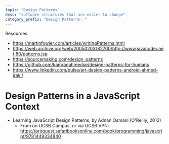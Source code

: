 ```yaml
---
topic: "Design Patterns"
desc: "software structures that are easier to change"
category_prefix: "Design Patterns: "
---
```



Resources:

* <https://martinfowler.com/articles/writingPatterns.html>
* <https://web.archive.org/web/20050203182700/http://www.javacoder.net:80/patterns.jsp>
* <https://sourcemaking.com/design_patterns>
* <https://github.com/kamranahmedse/design-patterns-for-humans>
* <https://www.linkedin.com/pulse/art-design-patterns-android-ahmed-iraki/>

# Design Patterns in a JavaScript Context

* Learning JavaScript Design Patterns, by Adnan Osmani (O'Reilly, 2012)
  * From on UCSB Campus, or via UCSB VPN: <https://proquest.safaribooksonline.com/book/programming/javascript/9781449334840>
